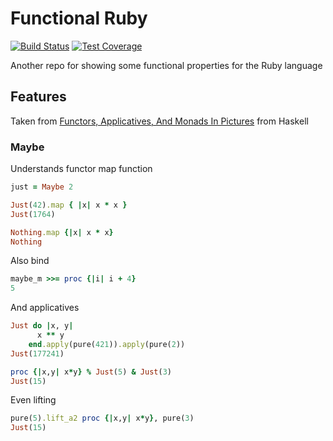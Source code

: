 # Functional Ruby

[![Build Status](https://travis-ci.org/bossiernesto/functional_rb.svg?branch=master)](https://travis-ci.org/bossiernesto/functional_rb)
[![Test Coverage](https://codeclimate.com/github/bossiernesto/functional_rb/badges/coverage.svg)](https://codeclimate.com/github/bossiernesto/functional_rb/coverage)

Another repo for showing some functional properties for the Ruby language

## Features 

Taken from [Functors, Applicatives, And Monads In Pictures](http://adit.io/posts/2013-04-17-functors,_applicatives,_and_monads_in_pictures.html) from Haskell

### Maybe

Understands functor map function

~~~ruby
just = Maybe 2
~~~

~~~ruby
Just(42).map { |x| x * x } 
Just(1764)
~~~

~~~ruby
Nothing.map {|x| x * x}
Nothing
~~~

Also bind

~~~ruby
maybe_m >>= proc {|i| i + 4}
5
~~~

And applicatives

~~~ruby
Just do |x, y|
      x ** y
    end.apply(pure(421)).apply(pure(2))
Just(177241)
~~~

~~~ruby
proc {|x,y| x*y} % Just(5) & Just(3) 
Just(15)
~~~

Even lifting

~~~ruby
pure(5).lift_a2 proc {|x,y| x*y}, pure(3)
Just(15)
~~~
